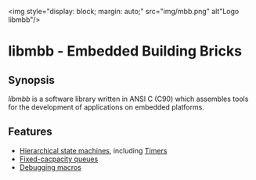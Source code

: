 <img style="display: block; margin: auto;" src="img/mbb.png" alt"Logo libmbb"/>

libmbb - Embedded Building Bricks
=================================

Synopsis
--------

*libmbb* is a software library written in ANSI C (C90) which assembles tools
for the development of applications on embedded platforms.

Features
--------

* [Hierarchical state machines](docs/HSM.md), including [Timers](docs/Timer.md)
* [Fixed-cacpacity queues](docs/Queue.md)
* [Debugging macros](docs/Debugging.md)
